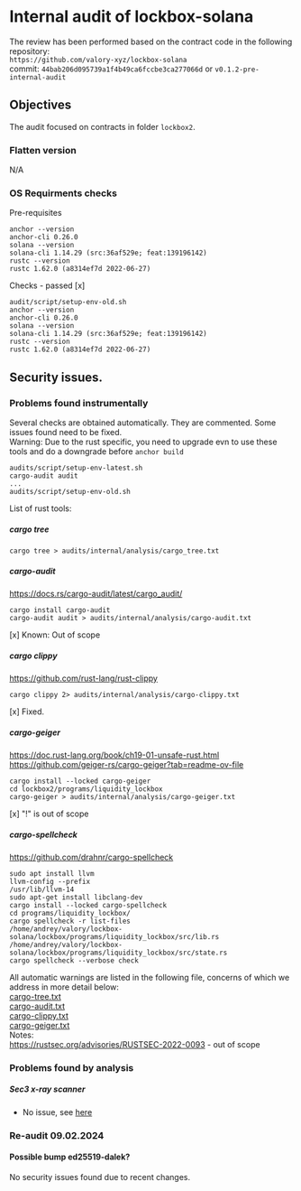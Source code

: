 # Internal audit of lockbox-solana
The review has been performed based on the contract code in the following repository:<br>
`https://github.com/valory-xyz/lockbox-solana` <br>
commit: `44bab206d095739a1f4b49ca6fccbe3ca277066d` or `v0.1.2-pre-internal-audit`<br> 

## Objectives
The audit focused on contracts in folder `lockbox2`.

### Flatten version
N/A

### OS Requirments checks
Pre-requisites
```
anchor --version
anchor-cli 0.26.0
solana --version
solana-cli 1.14.29 (src:36af529e; feat:139196142)
rustc --version
rustc 1.62.0 (a8314ef7d 2022-06-27)
```
Checks - passed [x]
```
audit/script/setup-env-old.sh
anchor --version
anchor-cli 0.26.0
solana --version
solana-cli 1.14.29 (src:36af529e; feat:139196142)
rustc --version
rustc 1.62.0 (a8314ef7d 2022-06-27)
```


## Security issues.
### Problems found instrumentally
Several checks are obtained automatically. They are commented. Some issues found need to be fixed. <br>
Warning: Due to the rust specific, you need to upgrade evn to use these tools and do a downgrade before `anchor build` 
```
audits/script/setup-env-latest.sh
cargo-audit audit
...
audits/script/setup-env-old.sh 
```
List of rust tools:
##### cargo tree
```
cargo tree > audits/internal/analysis/cargo_tree.txt
```
##### cargo-audit
https://docs.rs/cargo-audit/latest/cargo_audit/
```
cargo install cargo-audit
cargo-audit audit > audits/internal/analysis/cargo-audit.txt
```
[x] Known: Out of scope

##### cargo clippy 
https://github.com/rust-lang/rust-clippy
```
cargo clippy 2> audits/internal/analysis/cargo-clippy.txt
```
[x] Fixed.

##### cargo-geiger
https://doc.rust-lang.org/book/ch19-01-unsafe-rust.html
https://github.com/geiger-rs/cargo-geiger?tab=readme-ov-file
```
cargo install --locked cargo-geiger
cd lockbox2/programs/liquidity_lockbox
cargo-geiger > audits/internal/analysis/cargo-geiger.txt
```
[x] "!" is out of scope

##### cargo-spellcheck
https://github.com/drahnr/cargo-spellcheck
```
sudo apt install llvm
llvm-config --prefix 
/usr/lib/llvm-14
sudo apt-get install libclang-dev
cargo install --locked cargo-spellcheck
cd programs/liquidity_lockbox/
cargo spellcheck -r list-files
/home/andrey/valory/lockbox-solana/lockbox/programs/liquidity_lockbox/src/lib.rs
/home/andrey/valory/lockbox-solana/lockbox/programs/liquidity_lockbox/src/state.rs
cargo spellcheck --verbose check
```
All automatic warnings are listed in the following file, concerns of which we address in more detail below: <br>
[cargo-tree.txt](https://github.com/valory-xyz/lockbox-solana/blob/main/lockbox/audits/internal/analysis/cargo-tree.txt) <br>
[cargo-audit.txt](https://github.com/valory-xyz/lockbox-solana/blob/main/lockbox/audits/internal/analysis/cargo-audit.txt) <br>
[cargo-clippy.txt](https://github.com/valory-xyz/lockbox-solana/blob/main/lockbox/audits/internal/analysis/cargo-clippy.txt) <br>
[cargo-geiger.txt](https://github.com/valory-xyz/lockbox-solana/blob/main/lockbox/audits/internal/analysis/cargo-geiger.txt) <br>
Notes: <br>
https://rustsec.org/advisories/RUSTSEC-2022-0093 - out of scope



### Problems found by analysis
##### Sec3 x-ray scanner
- No issue, see [here](https://github.com/valory-xyz/lockbox-solana/blob/main/lockbox2/audits/internal/analysis/sec3-report-12-01-24-lockbox2.PNG)

### Re-audit 09.02.2024
#### Possible bump ed25519-dalek?

No security issues found due to recent changes.




